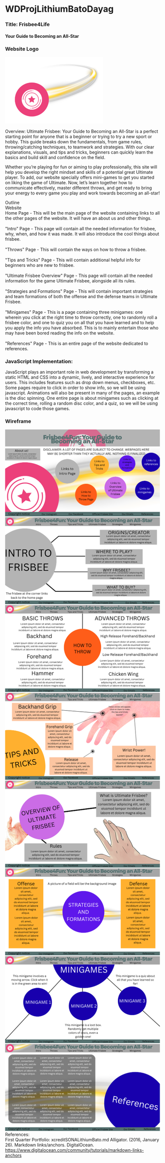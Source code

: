 # WDProjLithiumBatoDayag
<h3> Title: Frisbee4Life </h3>
<h4>Your Guide to Becoming an All-Star</h4>
<h3>Website Logo </h3>

![alt](/images/Screenshot%202025-10-29%20222744.png)

Overview:
Ultimate Frisbee: Your Guide to Becoming an All-Star is a perfect starting point for anyone that is a beginner or trying to try a new sport or hobby. This guide breaks down the fundamentals, from game rules, throwing/catching techniques, to teamwork and strategies. With our clear explanations, visuals, and tips and tricks, beginners can quickly learn the basics and build skill and confidence on the field.
	
Whether you’re playing for fun or aiming to play professionally, this site will help you develop the right mindset and skills of a potential great Ultimate player. To add, our website specially offers mini-games to get you started on liking the game of Ultimate. Now, let’s learn together how to communicate effectively, master different throws, and get ready to bring your energy to every game you play and work towards becoming an all-star!

Outline <br/>
Website <Br/>
    Home Page - This will be the main page of the website containing links to all the other pages of the website. It will have an about us and other things. <br/> <br/>
    "Intro" Page - This page will contain all the needed information for frisbee, why, when, and how it was made. It will also introduce the cool things about frisbee. </br> <br/>
    "Throws" Page - This will contain the ways on how to throw a frisbee. <br/> <br/>
    "Tips and Tricks" Page - This will contain additional helpful info for beginners who are new to frisbee. <br/> <br/>
    "Ultimate Frisbee Overview" Page - This page will contain all the needed information for the game Ultimate Frisbee, alongside all its rules.
    <Br/> <br/>
    "Strategies and Formations" Page - This will contain important strategies and team formations of both the offense and the defense teams in Ultimate Frisbee.
    <br/> <br/>
    "Minigames" Page - This is a page containing three minigames: one wherein you click at the right time to throw correctly, one to randomly roll a frisbee color, and one to quiz you on all that you have learned and to help you apply the info you have absorbed. This is to mainly entertain those who may have been bored reading the info on the website.
    <br/> <br/>
    "References" Page - This is an entire page of the website dedicated to references.


<h3>JavaScript Implementation:</h3>
JavaScript plays an important role in web development by transforming a static HTML and CSS into a dynamic, lively, and interactive experience for users. This includes features such as drop down menus, checkboxes, etc. Some pages require to click in order to show info, so we will be using javascript. Animations will also be present in many of the pages, an example is the disc spinning. One entire page is about minigames such as clicking at the correct time, rolling a random disc color, and a quiz, so we will be using javascript to code those games.


<h3>Wireframe</h3>

![alt](/images/Wireframe%20for%20CS3%20Q2%20AA.png)
![alt](/images/intro.png)</br>
![alt](/images/throws.png)</br>
![alt](/images/tips.png)
![alt](/images/uf.png)
![alt](/images/strat.png)
![alt](/images/minigames.png)
![alt](/images/references.png)
References: <br/>
First Quarter Portfolio: xcreditSONALithiumBato.md
Alligator. (2016, January 26). Markdown links/anchors. DigitalOcean. https://www.digitalocean.com/community/tutorials/markdown-links-anchors
